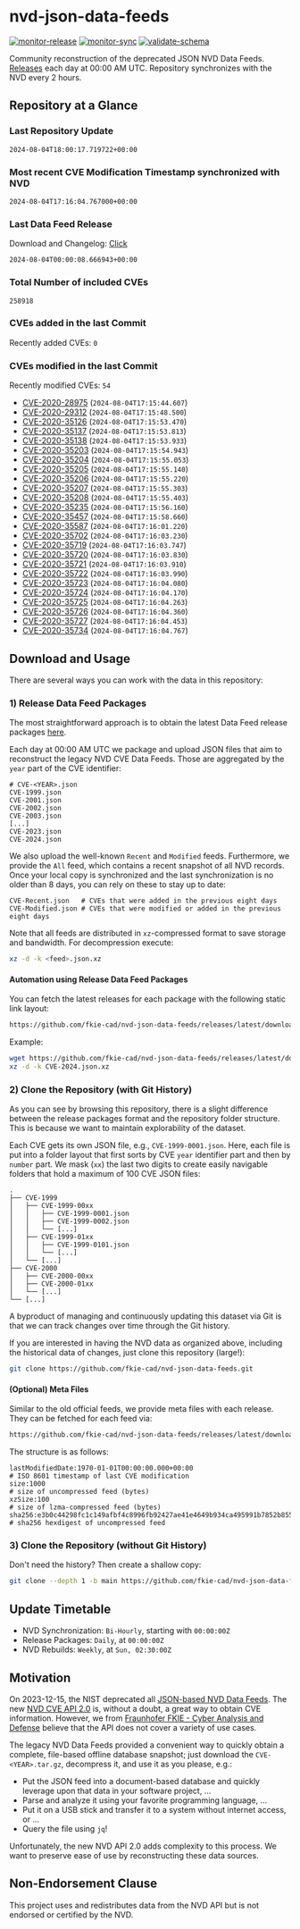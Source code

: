 # nvd-json-data-feeds

[![monitor-release](https://github.com/fkie-cad/nvd-json-data-feeds/actions/workflows/monitor_release.yml/badge.svg)](https://github.com/fkie-cad/nvd-json-data-feeds/actions/workflows/monitor_release.yml)
[![monitor-sync](https://github.com/fkie-cad/nvd-json-data-feeds/actions/workflows/monitor_sync.yml/badge.svg)](https://github.com/fkie-cad/nvd-json-data-feeds/actions/workflows/monitor_sync.yml)
[![validate-schema](https://github.com/fkie-cad/nvd-json-data-feeds/actions/workflows/validate_schema.yml/badge.svg)](https://github.com/fkie-cad/nvd-json-data-feeds/actions/workflows/validate_schema.yml)

Community reconstruction of the deprecated JSON NVD Data Feeds.
[Releases](https://github.com/fkie-cad/nvd-json-data-feeds/releases/latest) each day at 00:00 AM UTC.
Repository synchronizes with the NVD every 2 hours.

## Repository at a Glance

### Last Repository Update

```plain
2024-08-04T18:00:17.719722+00:00
```

### Most recent CVE Modification Timestamp synchronized with NVD

```plain
2024-08-04T17:16:04.767000+00:00
```

### Last Data Feed Release

Download and Changelog: [Click](https://github.com/fkie-cad/nvd-json-data-feeds/releases/latest)

```plain
2024-08-04T00:00:08.666943+00:00
```

### Total Number of included CVEs

```plain
258918
```

### CVEs added in the last Commit

Recently added CVEs: `0`



### CVEs modified in the last Commit

Recently modified CVEs: `54`

- [CVE-2020-28975](CVE-2020/CVE-2020-289xx/CVE-2020-28975.json) (`2024-08-04T17:15:44.607`)
- [CVE-2020-29312](CVE-2020/CVE-2020-293xx/CVE-2020-29312.json) (`2024-08-04T17:15:48.500`)
- [CVE-2020-35126](CVE-2020/CVE-2020-351xx/CVE-2020-35126.json) (`2024-08-04T17:15:53.470`)
- [CVE-2020-35137](CVE-2020/CVE-2020-351xx/CVE-2020-35137.json) (`2024-08-04T17:15:53.813`)
- [CVE-2020-35138](CVE-2020/CVE-2020-351xx/CVE-2020-35138.json) (`2024-08-04T17:15:53.933`)
- [CVE-2020-35203](CVE-2020/CVE-2020-352xx/CVE-2020-35203.json) (`2024-08-04T17:15:54.943`)
- [CVE-2020-35204](CVE-2020/CVE-2020-352xx/CVE-2020-35204.json) (`2024-08-04T17:15:55.053`)
- [CVE-2020-35205](CVE-2020/CVE-2020-352xx/CVE-2020-35205.json) (`2024-08-04T17:15:55.140`)
- [CVE-2020-35206](CVE-2020/CVE-2020-352xx/CVE-2020-35206.json) (`2024-08-04T17:15:55.220`)
- [CVE-2020-35207](CVE-2020/CVE-2020-352xx/CVE-2020-35207.json) (`2024-08-04T17:15:55.303`)
- [CVE-2020-35208](CVE-2020/CVE-2020-352xx/CVE-2020-35208.json) (`2024-08-04T17:15:55.403`)
- [CVE-2020-35235](CVE-2020/CVE-2020-352xx/CVE-2020-35235.json) (`2024-08-04T17:15:56.160`)
- [CVE-2020-35457](CVE-2020/CVE-2020-354xx/CVE-2020-35457.json) (`2024-08-04T17:15:58.660`)
- [CVE-2020-35587](CVE-2020/CVE-2020-355xx/CVE-2020-35587.json) (`2024-08-04T17:16:01.220`)
- [CVE-2020-35702](CVE-2020/CVE-2020-357xx/CVE-2020-35702.json) (`2024-08-04T17:16:03.230`)
- [CVE-2020-35719](CVE-2020/CVE-2020-357xx/CVE-2020-35719.json) (`2024-08-04T17:16:03.747`)
- [CVE-2020-35720](CVE-2020/CVE-2020-357xx/CVE-2020-35720.json) (`2024-08-04T17:16:03.830`)
- [CVE-2020-35721](CVE-2020/CVE-2020-357xx/CVE-2020-35721.json) (`2024-08-04T17:16:03.910`)
- [CVE-2020-35722](CVE-2020/CVE-2020-357xx/CVE-2020-35722.json) (`2024-08-04T17:16:03.990`)
- [CVE-2020-35723](CVE-2020/CVE-2020-357xx/CVE-2020-35723.json) (`2024-08-04T17:16:04.080`)
- [CVE-2020-35724](CVE-2020/CVE-2020-357xx/CVE-2020-35724.json) (`2024-08-04T17:16:04.170`)
- [CVE-2020-35725](CVE-2020/CVE-2020-357xx/CVE-2020-35725.json) (`2024-08-04T17:16:04.263`)
- [CVE-2020-35726](CVE-2020/CVE-2020-357xx/CVE-2020-35726.json) (`2024-08-04T17:16:04.360`)
- [CVE-2020-35727](CVE-2020/CVE-2020-357xx/CVE-2020-35727.json) (`2024-08-04T17:16:04.453`)
- [CVE-2020-35734](CVE-2020/CVE-2020-357xx/CVE-2020-35734.json) (`2024-08-04T17:16:04.767`)


## Download and Usage

There are several ways you can work with the data in this repository:

### 1) Release Data Feed Packages

The most straightforward approach is to obtain the latest Data Feed release packages [here](https://github.com/fkie-cad/nvd-json-data-feeds/releases/latest).

Each day at 00:00 AM UTC we package and upload JSON files that aim to reconstruct the legacy NVD CVE Data Feeds.
Those are aggregated by the `year` part of the CVE identifier:

```
# CVE-<YEAR>.json
CVE-1999.json
CVE-2001.json
CVE-2002.json
CVE-2003.json
[...]
CVE-2023.json
CVE-2024.json
```

We also upload the well-known `Recent` and `Modified` feeds.
Furthermore, we provide the `All` feed, which contains a recent snapshot of all NVD records.
Once your local copy is synchronized and the last synchronization is no older than 8 days, you can rely on these to stay up to date:

```plain
CVE-Recent.json   # CVEs that were added in the previous eight days
CVE-Modified.json # CVEs that were modified or added in the previous eight days
```

Note that all feeds are distributed in `xz`-compressed format to save storage and bandwidth.
For decompression execute:

```sh
xz -d -k <feed>.json.xz
```

#### Automation using Release Data Feed Packages

You can fetch the latest releases for each package with the following static link layout:

```sh
https://github.com/fkie-cad/nvd-json-data-feeds/releases/latest/download/CVE-<YEAR>.json.xz
```

Example:

```sh
wget https://github.com/fkie-cad/nvd-json-data-feeds/releases/latest/download/CVE-2024.json.xz
xz -d -k CVE-2024.json.xz
```

### 2) Clone the Repository (with Git History)

As you can see by browsing this repository, there is a slight difference between the release packages format and the repository folder structure.
This is because we want to maintain explorability of the dataset.

Each CVE gets its own JSON file, e.g., `CVE-1999-0001.json`.
Here, each file is put into a folder layout that first sorts by CVE `year` identifier part and then by `number` part.
We mask (`xx`) the last two digits to create easily navigable folders that hold a maximum of 100 CVE JSON files:

```plain
.
├── CVE-1999
│   ├── CVE-1999-00xx
│   │   ├── CVE-1999-0001.json
│   │   ├── CVE-1999-0002.json
│   │   └── [...]
│   ├── CVE-1999-01xx
│   │   ├── CVE-1999-0101.json
│   │   └── [...]
│   └── [...]
├── CVE-2000
│   ├── CVE-2000-00xx
│   ├── CVE-2000-01xx
│   └── [...]
└── [...]
```

A byproduct of managing and continuously updating this dataset via Git is that we can track changes over time through the Git history.

If you are interested in having the NVD data as organized above, including the historical data of changes, just clone this repository (large!):

```sh
git clone https://github.com/fkie-cad/nvd-json-data-feeds.git
```

#### (Optional) Meta Files

Similar to the old official feeds, we provide meta files with each release. They can be fetched for each feed via:

```sh
https://github.com/fkie-cad/nvd-json-data-feeds/releases/latest/download/CVE-<YEAR>.meta
```

The structure is as follows:

```plain
lastModifiedDate:1970-01-01T00:00:00.000+00:00                          # ISO 8601 timestamp of last CVE modification
size:1000                                                               # size of uncompressed feed (bytes)
xzSize:100                                                              # size of lzma-compressed feed (bytes)
sha256:e3b0c44298fc1c149afbf4c8996fb92427ae41e4649b934ca495991b7852b855 # sha256 hexdigest of uncompressed feed
```

### 3) Clone the Repository (without Git History)

Don't need the history? Then create a shallow copy:

```sh
git clone --depth 1 -b main https://github.com/fkie-cad/nvd-json-data-feeds.git
```


## Update Timetable

* NVD Synchronization: `Bi-Hourly`, starting with `00:00:00Z`
* Release Packages: `Daily`, at `00:00:00Z`
* NVD Rebuilds: `Weekly`, at `Sun, 02:30:00Z`


## Motivation

On 2023-12-15, the NIST deprecated all [JSON-based NVD Data Feeds](https://nvd.nist.gov/vuln/data-feeds#divRetirementBanner-1).
The new [NVD CVE API 2.0](https://nvd.nist.gov/developers/vulnerabilities) is, without a doubt, a great way to obtain CVE information.
However, we from [Fraunhofer FKIE - Cyber Analysis and Defense](https://www.fkie.fraunhofer.de/en/departments/cad.html) believe that the API does not cover a variety of use cases.

The legacy NVD Data Feeds provided a convenient way to quickly obtain a complete, file-based offline database snapshot; just download the `CVE-<YEAR>.tar.gz`, decompress it, and use it as you please, e.g.:

- Put the JSON feed into a document-based database and quickly leverage upon that data in your software project, ...
- Parse and analyze it using your favorite programming language, ...
- Put it on a USB stick and transfer it to a system without internet access, or ...
- Query the file using `jq`!

Unfortunately, the new NVD API 2.0 adds complexity to this process.
We want to preserve ease of use by reconstructing these data sources.

## Non-Endorsement Clause

This project uses and redistributes data from the NVD API but is not endorsed or certified by the NVD.
